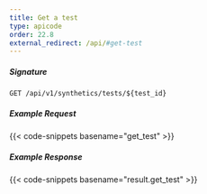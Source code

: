 ```yaml
---
title: Get a test
type: apicode
order: 22.8
external_redirect: /api/#get-test
---
```


##### Signature
`GET /api/v1/synthetics/tests/${test_id}`

##### Example Request

{{< code-snippets basename="get_test" >}}

##### Example Response

{{< code-snippets basename="result.get_test" >}}
